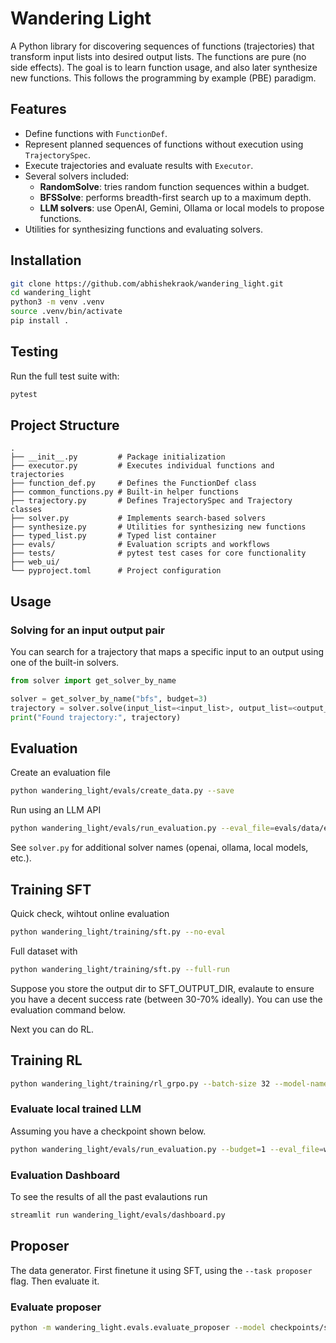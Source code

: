 # Wandering Light

A Python library for discovering sequences of functions (trajectories) that transform input lists into desired output lists. 
The functions are pure (no side effects). The goal is to learn function usage, and also later synthesize new functions.
This follows the programming by example (PBE) paradigm.

## Features

- Define functions with `FunctionDef`.
- Represent planned sequences of functions without execution using `TrajectorySpec`.
- Execute trajectories and evaluate results with `Executor`.
- Several solvers included:
  - **RandomSolve**: tries random function sequences within a budget.
  - **BFSSolve**: performs breadth-first search up to a maximum depth.
  - **LLM solvers**: use OpenAI, Gemini, Ollama or local models to propose functions.
- Utilities for synthesizing functions and evaluating solvers.

## Installation

```bash
git clone https://github.com/abhishekraok/wandering_light.git
cd wandering_light
python3 -m venv .venv
source .venv/bin/activate
pip install .
```

## Testing

Run the full test suite with:

```bash
pytest
```

## Project Structure

```
.
├── __init__.py         # Package initialization
├── executor.py         # Executes individual functions and trajectories
├── function_def.py     # Defines the FunctionDef class
├── common_functions.py # Built-in helper functions
├── trajectory.py       # Defines TrajectorySpec and Trajectory classes
├── solver.py           # Implements search-based solvers
├── synthesize.py       # Utilities for synthesizing new functions
├── typed_list.py       # Typed list container
├── evals/              # Evaluation scripts and workflows
├── tests/              # pytest test cases for core functionality
├── web_ui/
└── pyproject.toml      # Project configuration
```

## Usage

### Solving for an input output pair
You can search for a trajectory that maps a specific input to an output using one of the built-in solvers.
```python
from solver import get_solver_by_name

solver = get_solver_by_name("bfs", budget=3)
trajectory = solver.solve(input_list=<input_list>, output_list=<output_list>)
print("Found trajectory:", trajectory)
```

## Evaluation
Create an evaluation file 
```bash
python wandering_light/evals/create_data.py --save
```

Run using an LLM API
```bash
python wandering_light/evals/run_evaluation.py --eval_file=evals/data/eval_data_v20250831_160239.py --solver_names=["gemini"] --num_samples 100 --budget 1
```
See `solver.py` for additional solver names (openai, ollama, local models, etc.).


## Training SFT
Quick check, wihtout online evaluation
```bash
python wandering_light/training/sft.py --no-eval
```

Full dataset with 
```bash
python wandering_light/training/sft.py --full-run 
```
Suppose you store the output dir to SFT_OUTPUT_DIR, evalaute to ensure you have a decent success rate (between 30-70% ideally).
You can use the evaluation command below.

Next you can do RL.

## Training RL
```bash
python wandering_light/training/rl_grpo.py --batch-size 32 --model-name $SFT_OUTPUT_DIR --full-run --wandb-run-name $NAME
```

### Evaluate local trained LLM 
Assuming you have a checkpoint shown below.
```bash
python wandering_light/evals/run_evaluation.py --budget=1 --eval_file=wandering_light/evals/data/random_inputs_500.py  --solver_names=[trained_local] --budget 1 --model-name checkpoints/saved/rl/long_sft_opt_125m_s35k_no_len/
```

### Evaluation Dashboard
To see the results of all the past evalautions run
```bash
streamlit run wandering_light/evals/dashboard.py
```

## Proposer
The data generator.
First finetune it using SFT, using the `--task proposer` flag. Then evaluate it.

### Evaluate proposer
```bash
python -m wandering_light.evals.evaluate_proposer --model checkpoints/saved/sft/proposer_opt_125m_2k --solver-model checkpoints/saved/rl/long_sft_opt_125m_s35k_no_len/ 
```